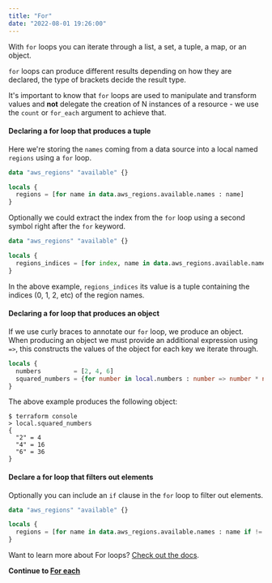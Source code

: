```yaml
---
title: "For"
date: "2022-08-01 19:26:00"
---
```


With `for` loops you can iterate through a list, a set, a tuple, a map, or an object.

`for` loops can produce different results depending on how they are declared, the type of brackets decide the result type.

It's important to know that `for` loops are used to manipulate and transform values and **not** delegate the creation of N instances of a resource - we use the `count` or `for_each` argument to achieve that.

#### Declaring a for loop that produces a tuple

Here we're storing the `names` coming from a data source into a local named `regions` using a `for` loop.

```terraform
data "aws_regions" "available" {}

locals {
  regions = [for name in data.aws_regions.available.names : name]
}
````

Optionally we could extract the index from the `for` loop using a second symbol right after the `for` keyword.

```terraform
data "aws_regions" "available" {}

locals {
  regions_indices = [for index, name in data.aws_regions.available.names : index]
}
```

In the above example, `regions_indices` its value is a tuple containing the indices (0, 1, 2, etc) of the region names.

#### Declaring a for loop that produces an object

If we use curly braces to annotate our `for` loop, we produce an object. When producing an object we must provide an additional expression using `=>`, this constructs the values of the object for each key we iterate through.

```terraform
locals {
  numbers         = [2, 4, 6]
  squared_numbers = {for number in local.numbers : number => number * number}
}
````

The above example produces the following object:

```console
$ terraform console
> local.squared_numbers
{
  "2" = 4
  "4" = 16
  "6" = 36
}
```

#### Declare a for loop that filters out elements

Optionally you can include an `if` clause in the `for` loop to filter out elements.

```terraform
data "aws_regions" "available" {}

locals {
  regions = [for name in data.aws_regions.available.names : name if != ""]
}
```

Want to learn more about For loops? [Check out the docs](https://www.terraform.io/language/expressions/for).

**Continue to [For each](../foreach)**
